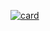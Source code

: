 [![card](https://github-readme-stats.vercel.app/api?username=iuricode&theme=default)](https://github.com/marcstae/github-readme-stats)
